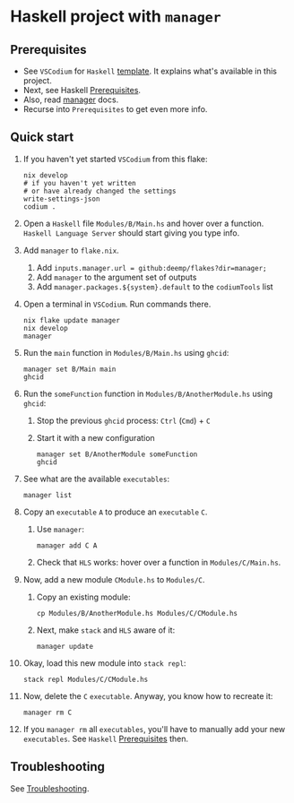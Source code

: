 # Haskell project with `manager`

## Prerequisites

- See `VSCodium` for `Haskell` [template](https://github.com/deemp/flakes/tree/main/templates/codium/haskell#readme).
It explains what's available in this project.
- Next, see Haskell [Prerequisites](https://github.com/br4ch1st0chr0n3/flakes/blob/main/README/Haskell.md).
- Also, read [manager](https://github.com/deemp/flakes/tree/main/manager#readme) docs.
- Recurse into `Prerequisites` to get even more info.

## Quick start

1. If you haven't yet started `VSCodium` from this flake:

    ```terminal
    nix develop
    # if you haven't yet written 
    # or have already changed the settings
    write-settings-json
    codium .
    ```

1. Open a `Haskell` file `Modules/B/Main.hs` and hover over a function. `Haskell Language Server` should start giving you type info.

1. Add `manager` to `flake.nix`.
   1. Add `inputs.manager.url = github:deemp/flakes?dir=manager;`
   1. Add `manager` to the argument set of outputs
   1. Add `manager.packages.${system}.default` to the `codiumTools` list

1. Open a terminal in `VSCodium`. Run commands there.

    ```console
    nix flake update manager
    nix develop
    manager
    ```

1. Run the `main` function in `Modules/B/Main.hs` using `ghcid`:

    ```terminal
    manager set B/Main main
    ghcid
    ```

1. Run the `someFunction` function in `Modules/B/AnotherModule.hs` using `ghcid`:
    1. Stop the previous `ghcid` process: `Ctrl` (`Cmd`) + `C`
    2. Start it with a new configuration

        ```terminal
        manager set B/AnotherModule someFunction
        ghcid
        ```

1. See what are the available `executables`:

    ```terminal
    manager list
    ```

1. Copy an `executable` `A` to produce an `executable` `C`.
    1. Use `manager`:

        ```terminal
        manager add C A
        ```

    1. Check that `HLS` works: hover over a function in `Modules/C/Main.hs`.

1. Now, add a new module `CModule.hs` to `Modules/C`.
    1. Copy an existing module:

        ```terminal
        cp Modules/B/AnotherModule.hs Modules/C/CModule.hs
        ```

    1. Next, make `stack` and `HLS` aware of it:

        ```terminal
        manager update
        ```

1. Okay, load this new module into `stack repl`:

    ```terminal
    stack repl Modules/C/CModule.hs
    ```

1. Now, delete the `C` `executable`. Anyway, you know how to recreate it:

    ```terminal
    manager rm C
    ```

1. If you `manager rm` all `executables`, you'll have to manually add your new `executables`. See `Haskell` [Prerequisites](#prerequisites) then.

## Troubleshooting

See [Troubleshooting](https://github.com/br4ch1st0chr0n3/flakes/blob/main/README/Troubleshooting.md).
